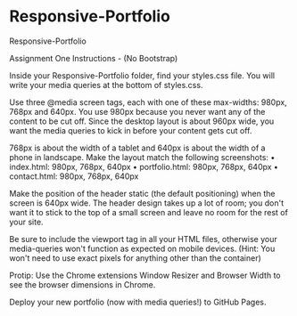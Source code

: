 # Responsive-Portfolio
Responsive-Portfolio

Assignment One Instructions - (No Bootstrap)

Inside your Responsive-Portfolio folder, find your styles.css file. You will write your media queries at the bottom of styles.css.

Use three @media screen tags, each with one of these max-widths: 980px, 768px and 640px.
You use 980px because you never want any of the content to be cut off. Since the desktop layout is about 960px wide, you want the media queries to kick in before your content gets cut off.

768px is about the width of a tablet and 640px is about the width of a phone in landscape.
Make the layout match the following screenshots:
	• index.html: 980px, 768px, 640px
	• portfolio.html: 980px, 768px, 640px
	• contact.html: 980px, 768px, 640px

Make the position of the header static (the default positioning) when the screen is 640px wide. The header design takes up a lot of room; you don't want it to stick to the top of a small screen and leave no room for the rest of your site.

Be sure to include the viewport tag in all your HTML files, otherwise your media-queries won't function as expected on mobile devices. (Hint: You won't need to use exact pixels for anything other than the container)

Protip: Use the Chrome extensions Window Resizer and Browser Width to see the browser dimensions in Chrome.

Deploy your new portfolio (now with media queries!) to GitHub Pages.